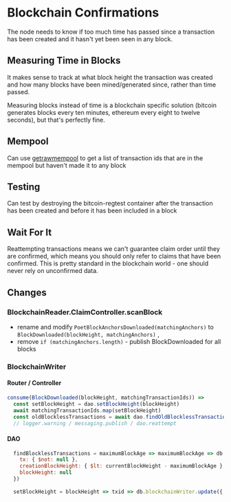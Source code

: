 # Blockchain Confirmations

The node needs to know if too much time has passed since a transaction has been created and it hasn't yet been seen in any block.

## Measuring Time in Blocks

It makes sense to track at what block height the transaction was created and how many blocks have been mined/generated since, rather than time passed.

Measuring blocks instead of time is a blockchain specific solution (bitcoin generates blocks every ten minutes, ethereum every eight to twelve seconds), but that's perfectly fine.

## Mempool

Can use [getrawmempool](https://bitcoin.org/en/developer-reference#getrawmempool) to get a list of transaction ids that are in the mempool but haven't made it to any block

## Testing

Can test by destroying the bitcoin-regtest container after the transaction has been created and before it has been included in a block

## Wait For It

Reattempting transactions means we can't guarantee claim order until they are confirmed, which means you should only refer to claims that have been confirmed. This is pretty standard in the blockchain world - one should never rely on unconfirmed data.

## Changes

### BlockchainReader.ClaimController.scanBlock
- rename and modify `PoetBlockAnchorsDownloaded(matchingAnchors)` to `BlockDownloaded(blockHeight, matchingAnchors)` ,
- remove `if (matchingAnchors.length)` - publish BlockDownloaded for all blocks

### BlockchainWriter

#### Router / Controller

```js
consume(BlockDownloaded(blockHeight, matchingTransactionIds)) => 
  const setBlockHeight = dao.setBlockHeight(blockHeight) 
  await matchingTransactionIds.map(setBlockHeight)
  const oldBlocklessTransactions = await dao.findOldBlocklessTransactions({ currentBlockHeight: blockMined.blockHeight, maximumBlockAge })
  // logger.warning / messaging.publish / dao.reattempt
```

#### DAO

```js
  findBlocklessTransactions = maximumBlockAge => maximumBlockAge => db.blockchainWriter.find({ 
    tx: { $not: null }, 
    creationBlockHeight: { $lt: currentBlockHeight - maximumBlockAge }, 
    blockHeight: null 
  })
  
  setBlockHeight = blockHeight => txid => db.blockchainWriter.update({ txid }, { $set: { blockHeight } })
```
